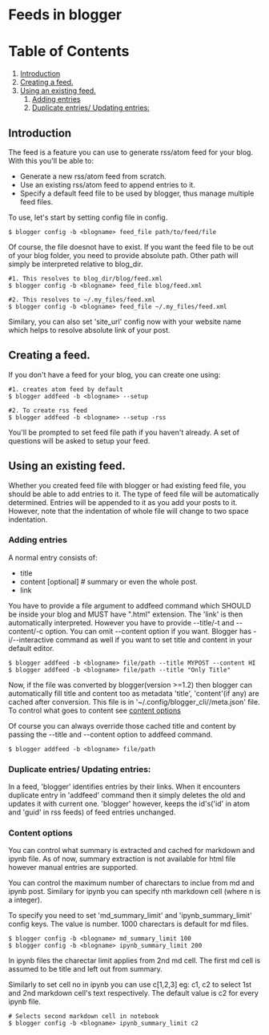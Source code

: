 <a id="orgad6581f"></a>
# Feeds in blogger

# Table of Contents

1.  [Introduction](#org44119c8)
2.  [Creating a feed.](#org9ef5f13)
3.  [Using an existing feed.](#org04b5e16)
    1.  [Adding entries](#orgc51c26e)
    2.  [Duplicate entries/ Updating entries:](#orga2fcc10)


<a id="org44119c8"></a>


## Introduction

The feed is a feature you can use to generate rss/atom feed for your blog.
With this you'll be able to:

-   Generate a new rss/atom feed from scratch.
-   Use an existing rss/atom feed to append entries to it.
-   Specify a default feed file to be used by blogger, thus manage multiple feed files.

To use, let's start by setting config file in config.

    $ blogger config -b <blogname> feed_file path/to/feed/file

Of course, the file doesnot have to exist. If you want the feed file to be out of your blog folder,
you need to provide absolute path. Other path will simply be interpreted relative to blog_dir.

    #1. This resolves to blog_dir/blog/feed.xml
    $ blogger config -b <blogname> feed_file blog/feed.xml 
    
    #2. This resolves to ~/.my_files/feed.xml
    $ blogger config -b <blogname> feed_file ~/.my_files/feed.xml

Similary, you can also set 'site_url' config now with your website name which helps to resolve absolute link of your post.


<a id="org9ef5f13"></a>

## Creating a feed.

If you don't have a feed for your blog, you can create one using:

    #1. creates atom feed by default
    $ blogger addfeed -b <blogname> --setup
    
    #2. To create rss feed
    $ blogger addfeed -b <blogname> --setup -rss

You'll be prompted to set feed file path if you haven't already. A set of questions will be asked to setup your feed.


<a id="org04b5e16"></a>

## Using an existing feed.

Whether you created feed file with blogger or had existing feed file, you should be able to add entries to it.
The type of feed file will be automatically determined. Entries will be appended to it as you add your posts to it.
However, note that the indentation of whole file will change to two space indentation.

<a id="orgc51c26e"></a>

### Adding entries

A normal entry consists of:

-   title
-   content [optional]  # summary or even the whole post.
-   link

You have to provide a file argument to addfeed command which SHOULD be inside your blog and MUST have ".html" extension. The 'link' is then automatically interpreted.
However you have to provide --title/-t and --content/-c option. You can omit --content option if you want.
Blogger has -i/--interactive command as well if you want to set title and content in your default editor.

    $ blogger addfeed -b <blogname> file/path --title MYPOST --content HI
    $ blogger addfeed -b <blogname> file/path --title "Only Title"

Now, if the file was converted by blogger(version >=1.2) then blogger can automatically fill title and content too as metadata 'title', 'content'(if any) are cached after conversion. This file is in '~/.config/blogger_cli/<blogname>/meta.json' file. To control what goes to content see [content options](#content_options)

Of course you can always override those cached title and content by passing the --title and \--content option to addfeed command.

    $ blogger addfeed -b <blogname> file/path


<a id="orga2fcc10"></a>

### Duplicate entries/ Updating entries:

In a feed, 'blogger' identifies entries by their links. When it encounters duplicate entry in 'addfeed' command then it simply deletes the old and updates it with current one.
'blogger' however, keeps the id's('id' in atom and 'guid' in rss feeds) of feed entries unchanged.


<a id="content_options"></a>

### Content options
You can control what summary is extracted and cached for markdown and ipynb file. As of now, summary extraction is not available for html file however manual entries are supported.

You can control the maximum number of charectars to inclue from md and ipynb post. Similary for ipynb you can specify nth markdown cell (where n is a integer).

To specify you need to set 'md_summary_limit' and 'ipynb_summary_limit' config keys. The value is number. 1000 charectars is default for md files.

    $ blogger config -b <blogname> md_summary_limit 100
    $ blogger config -b <blogname> ipynb_summary_limit 200

In ipynb files the charectar limit applies from 2nd md cell. The first md cell is assumed to be title and left out from summary.

Similarly to set cell no in ipynb you can use c[1,2,3] eg: c1, c2 to select 1st and 2nd markdown cell's text respectively. The default value is c2 for every ipynb file.

    # Selects second markdown cell in notebook
    $ blogger config -b <blogname> ipynb_summary_limit c2

